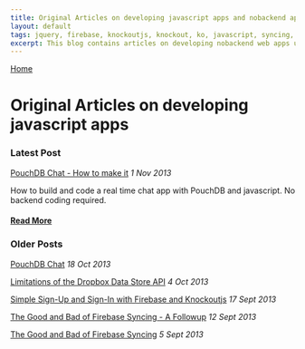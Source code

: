 ```yaml
---
title: Original Articles on developing javascript apps and nobackend apps
layout: default
tags: jquery, firebase, knockoutjs, knockout, ko, javascript, syncing, nobackend, pouchdb, bootstrap, html5, css3, angular, ember, backbone, backendless
excerpt: This blog contains articles on developing nobackend web apps using new services like firebase, PouchDB, knockout, ember, angular and bootstrap. A backend server is no longer required. You can create full web apps with just plain simple javascript. Node, npm, server side js is a thing of the past.
---
```

[Home](http://nigelkelly.github.io)

# Original Articles on developing javascript apps

### Latest Post

[PouchDB Chat - How to make it](http://nigelkelly.github.io/how-to-make-pouchdb-chat.html) *1 Nov 2013*

How to build and code a real time chat app with PouchDB and javascript. No backend coding required.

#### [Read More](http://nigelkelly.github.io/how-to-make-pouchdb-chat.html)


### Older Posts

[PouchDB Chat](http://nigelkelly.github.io/pouchdb-chat.html) *18 Oct 2013*  

[Limitations of the Dropbox Data Store API](http://nigelkelly.github.io/dropbox-data-store-tutorial.html) *4 Oct 2013*

[Simple Sign-Up and Sign-In with Firebase and Knockoutjs](http://nigelkelly.github.io/simple-signup-and-signin-with-firebase-and-knockout.html) *17 Sept 2013* 

[The Good and Bad of Firebase Syncing - A Followup](http://nigelkelly.github.io/the-good-and-bad-parts-of-firebase-syncing-part2.html) *12 Sept 2013* 

[The Good and Bad of Firebase Syncing](http://nigelkelly.github.io/the-good-and-bad-parts-of-firebase-syncing-part1.html) *5 Sept 2013* 

<!--
*12 Sept 2013* [Firebase Syncing the RESTful way](http://nigelkelly.github.io/)
*12 Sept 2013* [Firebase .on() Vs .once()](http://nigelkelly.github.io/)
*12 Sept 2013* [Real time syncing with PouchDB](http://nigelkelly.github.io/)
*12 Sept 2013* [King of real time syncing: Firebase Vs PouchDB](http://nigelkelly.github.io/)
*12 Sept 2013* [Email Collection App with PouchDB](http://nigelkelly.github.io/)
*12 Sept 2013* [Sortable Task Manager with Firebase and knockoutjs](http://nigelkelly.github.io/)
*12 Sept 2013* [Sortable Kanban with Firebase and knockoutjs](http://nigelkelly.github.io/)
*12 Sept 2013* [User Sign Up and Sign On with Firebase and knockoutjs](http://nigelkelly.github.io/)
*12 Sept 2013* [knockoutjsjs - Communications and messaging between multiple View Models](http://nigelkelly.github.io/)
*12 Sept 2013* [autoboot](http://nigelkelly.github.io/)
-->